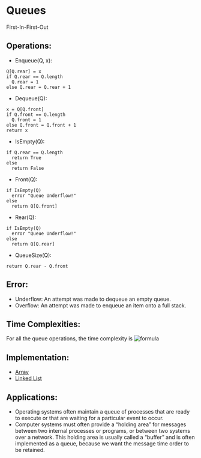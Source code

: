 # Queues

First-In-First-Out

## Operations:

- Enqueue(Q, x):
```
Q[Q.rear] = x
if Q.rear == Q.length
  Q.rear = 1
else Q.rear = Q.rear + 1
```

- Dequeue(Q):
```
x = Q[Q.front]
if Q.front == Q.length
  Q.front = 1
else Q.front = Q.front + 1
return x
```

- IsEmpty(Q):
```
if Q.rear == Q.length
  return True
else
  return False
```

- Front(Q):
```
if IsEmpty(Q)
  error "Queue Underflow!"
else
  return Q[Q.front]
```

- Rear(Q):
```
if IsEmpty(Q)
  error "Queue Underflow!"
else
  return Q[Q.rear]
```

- QueueSize(Q):
```
return Q.rear - Q.front
```

## Error:
- Underflow: An attempt was made to dequeue an empty queue.
- Overflow: An attempt was made to enqueue an item onto a full stack.

## Time Complexities:

For all the queue operations, the time complexity is ![formula](https://render.githubusercontent.com/render/math?math=O(1))

## Implementation:
- [Array](Queue_Array-Imp.cpp)
- [Linked List](Queue_LL-Imp.cpp)

## Applications:

- Operating systems often maintain a queue of processes that are ready to execute or that are waiting for a particular event to occur.  
- Computer systems must often provide a “holding area” for messages between two internal processes or programs, or between two systems over a network. This holding area is usually called a “buffer” and is often implemented as a queue, because we want the message time order to be retained.
